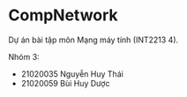 # CompNetwork
Dự án bài tập môn Mạng máy tính (INT2213 4).

Nhóm 3:
- 21020035 Nguyễn Huy Thái
- 21020059 Bùi Huy Dược